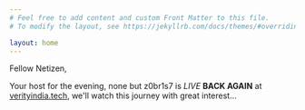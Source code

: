 ```yaml
---
# Feel free to add content and custom Front Matter to this file.
# To modify the layout, see https://jekyllrb.com/docs/themes/#overriding-theme-defaults

layout: home
---
```


Fellow Netizen,

Your host for the evening, none but z0br1s7 is *LIVE* **BACK AGAIN** at [verityindia.tech](https://verityindia.tech), we'll watch this journey with great interest...

